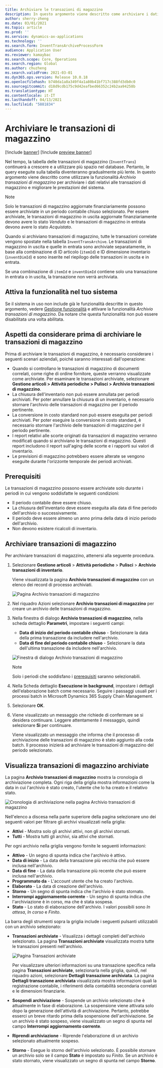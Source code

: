 ```yaml
---
title: Archiviare le transazioni di magazzino
description: In questo argomento viene descritto come archiviare i dati delle transazioni di magazzino per migliorare le prestazioni del sistema.
author: sherry-zheng
ms.date: 03/01/2021
ms.topic: article
ms.prod: ''
ms.service: dynamics-ax-applications
ms.technology: ''
ms.search.form: InventTransArchiveProcessForm
audience: Application User
ms.reviewer: kamaybac
ms.search.scope: Core, Operations
ms.search.region: Global
ms.author: chuzheng
ms.search.validFrom: 2021-03-01
ms.dyn365.ops.version: Release 10.0.18
ms.openlocfilehash: b740da1a8a349f4a1a80b41bf717c388fd3db0c0
ms.sourcegitcommit: d18d9cdb175c9d42eafbed66352c24b2aa94258b
ms.translationtype: HT
ms.contentlocale: it-IT
ms.lasthandoff: 04/13/2021
ms.locfileid: "5881834"
---
```

# <a name="archive-inventory-transactions"></a>Archiviare le transazioni di magazzino

[!include [banner](../../includes/banner.md)]
[!include [preview banner](../includes/preview-banner.md)]

Nel tempo, la tabella delle transazioni di magazzino (`InventTrans`) continuerà a crescere e a utilizzare più spazio nel database. Pertanto, le query eseguite sulla tabella diventeranno gradualmente più lente. In questo argomento viene descritto come utilizzare la funzionalità *Archivio transazioni di magazzino* per archiviare i dati relativi alle transazioni di magazzino e migliorare le prestazioni del sistema.

> [!NOTE]
> Solo le transazioni di magazzino aggiornate finanziariamente possono essere archiviate in un periodo contabile chiuso selezionato. Per essere archiviate, le transazioni di magazzino in uscita aggiornate finanziariamente devono avere lo stato *Venduto* e le transazioni di magazzino in entrata devono avere lo stato *Acquistato*.

Quando si archiviano transazioni di magazzino, tutte le transazioni correlate vengono spostate nella tabella `InventTransArchive`. Le transazioni di magazzino in uscita e quelle in entrata sono archiviate separatamente, in base alla combinazione di ID articolo (`itemId`) e ID dimensione inventario (`inventDimId`) e sono inserite nel riepilogo delle transazioni in uscita e in entrata.

Se una combinazione di `itemId` e `inventDimId` contiene solo una transazione in entrata o in uscita, la transazione non verrà archiviata.

## <a name="turn-on-the-feature-in-your-system"></a>Attiva la funzionalità nel tuo sistema

Se il sistema in uso non include già le funzionalità descritte in questo argomento, vedere [Gestione funzionalità](../../fin-ops-core/fin-ops/get-started/feature-management/feature-management-overview.md) e attivare la funzionalità *Archivio transazioni di magazzino*. Da notare che questa funzionalità non può essere disabilitata una volta abilitata.

## <a name="things-to-consider-before-you-archive-inventory-transactions"></a>Aspetti da considerare prima di archiviare le transazioni di magazzino

Prima di archiviare le transazioni di magazzino, è necessario considerare i seguenti scenari aziendali, poiché saranno interessati dall'operazione:

- Quando si controllano le transazioni di magazzino di documenti correlati, come righe di ordine fornitore, queste verranno visualizzate come archiviate. Per esaminare le transazioni archiviate, selezionare **Gestione articoli \> Attività periodiche \> Pulisci \> Archivio transazioni di magazzino**.
- La chiusura dell'inventario non può essere annullata per periodi archiviati. Per poter annullare la chiusura di un inventario, è necessario stornare l'archivio delle transazioni di magazzino per il periodo pertinente.
- La conversione in costo standard non può essere eseguita per periodi archiviati. Per poter eseguire la conversione in costo standard, è necessario stornare l'archivio delle transazioni di magazzino per il periodo pertinente.
- I report relativi alle scorte originati da transazioni di magazzino verranno modificati quando si archiviano le transazioni di magazzino. Questi report includono il report sull'aging delle scorte e i rapporti sui valori di inventario.
- Le previsioni di magazzino potrebbero essere alterate se vengono eseguite durante l'orizzonte temporale dei periodi archiviati.

## <a name="prerequisites"></a>Prerequisiti

Le transazioni di magazzino possono essere archiviate solo durante i periodi in cui vengono soddisfatte le seguenti condizioni:

- Il periodo contabile deve essere chiuso.
- La chiusura dell'inventario deve essere eseguita alla data di fine periodo dell'archivio o successivamente.
- Il periodo deve essere almeno un anno prima della data di inizio periodo dell'archivio.
- Non devono esistere ricalcoli di inventario.

## <a name="archive-inventory-transactions"></a>Archiviare transazioni di magazzino

Per archiviare transazioni di magazzino, attenersi alla seguente procedura.

1. Selezionare **Gestione articoli** \> **Attività periodiche** \> **Pulisci** \> **Archivio transazioni di inventario**.

    Viene visualizzata la pagina **Archivio transazioni di magazzino** con un elenco dei record di processo archiviati.

    ![Pagina Archivio transazioni di magazzino](media/archive-inventory-empty.png "Pagina Archivio transazioni di magazzino")

1. Nel riquadro Azioni selezionare **Archivio transazioni di magazzino** per creare un archivio delle transazioni di magazzino.
1. Nella finestra di dialogo **Archivio transazioni di magazzino**, nella scheda dettaglio **Parametri**, impostare i seguenti campi:

    - **Data di inizio del periodo contabile chiuso** - Selezionare la data della prima transazione da includere nell'archivio.
    - **Data di fine del periodo contabile chiuso** - Selezionare la data dell'ultima transazione da includere nell'archivio.

    ![Finestra di dialogo Archivio transazioni di magazzino](media/archive-inventory-dates.png "Finestra di dialogo Archivio transazioni di magazzino")

    > [!NOTE]
    > Solo i periodi che soddisfano i [prerequisiti](#prerequisites) saranno selezionabili.

1. Nella Scheda dettaglio **Esecuzione in background**, impostare i dettagli dell'elaborazione batch come necessario. Seguire i passaggi usuali per i processi batch in Microsoft Dynamics 365 Supply Chain Management.
1. Selezionare **OK**.
1. Viene visualizzato un messaggio che richiede di confermare se si desidera continuare. Leggere attentamente il messaggio, quindi selezionare **Sì** per continuare.

    Viene visualizzato un messaggio che informa che il processo di archiviazione delle transazioni di magazzino è stato aggiunto alla coda batch. Il processo inizierà ad archiviare le transazioni di magazzino del periodo selezionato.

## <a name="view-archived-inventory-transactions"></a>Visualizza transazioni di magazzino archiviate

La pagina **Archivio transazioni di magazzino** mostra la cronologia di archiviazione completa. Ogni riga della griglia mostra informazioni come la data in cui l'archivio è stato creato, l'utente che lo ha creato e il relativo stato.

![Cronologia di archiviazione nella pagina Archivio transazioni di magazzino](media/archive-inventory-full.png "Cronologia di archiviazione nella pagina Archivio transazioni di magazzino")

Nell'elenco a discesa nella parte superiore della pagina selezionare uno dei seguenti valori per filtrare gli archivi visualizzati nella griglia:

- **Attivi** - Mostra solo gli archivi attivi, non gli archivi stornati.
- **Tutti** - Mostra tutti gli archivi, sia attivi che stornati.

Per ogni archivio nella griglia vengono fornite le seguenti informazioni:

- **Attivo** - Un segno di spunta indica che l'archivio è attivo.
- **Data di inizio** - La data della transazione più vecchia che può essere inclusa nell'archivio.
- **Data di fine** - La data della transazione più recente che può essere inclusa nell'archivio.
- **Programmato da** - L'account utente che ha creato l'archivio.
- **Elaborato** - La data di creazione dell'archivio.
- **Storno** - Un segno di spunta indica che l'archivio è stato stornato.
- **Interrompi aggiornamento corrente** - Un segno di spunta indica che l'archiviazione è in corso, ma che è stata sospesa.
- **Stato** - Lo stato di elaborazione dell'archivio. I valori possibili sono *In attesa*, *In corso* e *Finito*.

La barra degli strumenti sopra la griglia include i seguenti pulsanti utilizzabili con un archivio selezionato:

- **Transazioni archiviate** - Visualizza i dettagli completi dell'archivio selezionato. La pagina **Transazioni archiviate** visualizzata mostra tutte le transazioni presenti nell'archivio.

    ![Pagina Transazioni archiviate](media/archive-inventory-transactions.png "Pagina Transazioni archiviate")

    Per visualizzare ulteriori informazioni su una transazione specifica nella pagina **Transazioni archiviate**, selezionarla nella griglia, quindi, nel riquadro azioni, selezionare **Dettagli transazione archiviata**. La pagina **Dettagli transazione archiviata** visualizzata mostra informazioni quali la registrazione contabile, i riferimenti della contabilità secondaria correlati e le dimensioni finanziarie.

- **Sospendi archiviazione** - Sospende un archivio selezionato che è attualmente in fase di elaborazione. La sospensione viene attivata solo dopo la generazione dell'attività di archiviazione. Pertanto, potrebbe esserci un breve ritardo prima della sospensione dell'archiviazione. Se un archivio è stato sospeso, viene visualizzato un segno di spunta nel campo **Interrompi aggiornamento corrente**.
- **Riprendi archiviazione** - Riprende l'elaborazione di un archivio selezionato attualmente sospeso.
- **Storno** - Esegue lo storno dell'archivio selezionato. È possibile stornare un archivio solo se il campo **Stato** è impostato su *Finito*. Se un archivio è stato stornato, viene visualizzato un segno di spunta nel campo **Storno**.
